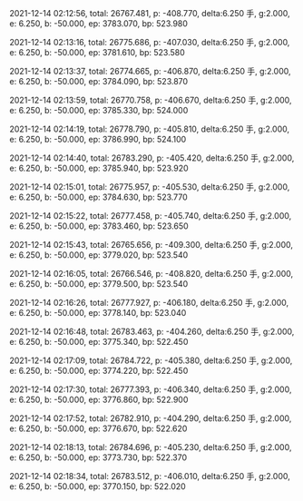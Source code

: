 2021-12-14 02:12:56, total: 26767.481, p: -408.770, delta:6.250 手, g:2.000, e: 6.250, b: -50.000, ep: 3783.070, bp: 523.980

2021-12-14 02:13:16, total: 26775.686, p: -407.030, delta:6.250 手, g:2.000, e: 6.250, b: -50.000, ep: 3781.610, bp: 523.580

2021-12-14 02:13:37, total: 26774.665, p: -406.870, delta:6.250 手, g:2.000, e: 6.250, b: -50.000, ep: 3784.090, bp: 523.870

2021-12-14 02:13:59, total: 26770.758, p: -406.670, delta:6.250 手, g:2.000, e: 6.250, b: -50.000, ep: 3785.330, bp: 524.000

2021-12-14 02:14:19, total: 26778.790, p: -405.810, delta:6.250 手, g:2.000, e: 6.250, b: -50.000, ep: 3786.990, bp: 524.100

2021-12-14 02:14:40, total: 26783.290, p: -405.420, delta:6.250 手, g:2.000, e: 6.250, b: -50.000, ep: 3785.940, bp: 523.920

2021-12-14 02:15:01, total: 26775.957, p: -405.530, delta:6.250 手, g:2.000, e: 6.250, b: -50.000, ep: 3784.630, bp: 523.770

2021-12-14 02:15:22, total: 26777.458, p: -405.740, delta:6.250 手, g:2.000, e: 6.250, b: -50.000, ep: 3783.460, bp: 523.650

2021-12-14 02:15:43, total: 26765.656, p: -409.300, delta:6.250 手, g:2.000, e: 6.250, b: -50.000, ep: 3779.020, bp: 523.540

2021-12-14 02:16:05, total: 26766.546, p: -408.820, delta:6.250 手, g:2.000, e: 6.250, b: -50.000, ep: 3779.500, bp: 523.540

2021-12-14 02:16:26, total: 26777.927, p: -406.180, delta:6.250 手, g:2.000, e: 6.250, b: -50.000, ep: 3778.140, bp: 523.040

2021-12-14 02:16:48, total: 26783.463, p: -404.260, delta:6.250 手, g:2.000, e: 6.250, b: -50.000, ep: 3775.340, bp: 522.450

2021-12-14 02:17:09, total: 26784.722, p: -405.380, delta:6.250 手, g:2.000, e: 6.250, b: -50.000, ep: 3774.220, bp: 522.450

2021-12-14 02:17:30, total: 26777.393, p: -406.340, delta:6.250 手, g:2.000, e: 6.250, b: -50.000, ep: 3776.860, bp: 522.900

2021-12-14 02:17:52, total: 26782.910, p: -404.290, delta:6.250 手, g:2.000, e: 6.250, b: -50.000, ep: 3776.670, bp: 522.620

2021-12-14 02:18:13, total: 26784.696, p: -405.230, delta:6.250 手, g:2.000, e: 6.250, b: -50.000, ep: 3773.730, bp: 522.370

2021-12-14 02:18:34, total: 26783.512, p: -406.010, delta:6.250 手, g:2.000, e: 6.250, b: -50.000, ep: 3770.150, bp: 522.020